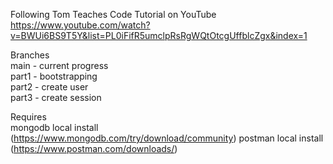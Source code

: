 Following Tom Teaches Code Tutorial on YouTube  
https://www.youtube.com/watch?v=BWUi6BS9T5Y&list=PL0iFifR5umclpRsRgWQtOtcgUffblcZgx&index=1

Branches  
main - current progress  
part1 - bootstrapping  
part2 - create user  
part3 - create session  


Requires  
mongodb local install (https://www.mongodb.com/try/download/community)
postman local install (https://www.postman.com/downloads/)